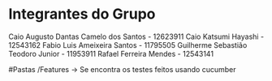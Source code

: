 # Integrantes do Grupo

Caio Augusto Dantas Camelo dos Santos - 12623911
Caio Katsumi Hayashi - 12543162
Fabio Luis Ameixeira Santos - 11795505
Guilherme Sebastião Teodoro Junior - 11953911
Rafael Ferreira Mendes - 12543141

#Pastas
/Features -> Se encontra os testes feitos usando cucumber
